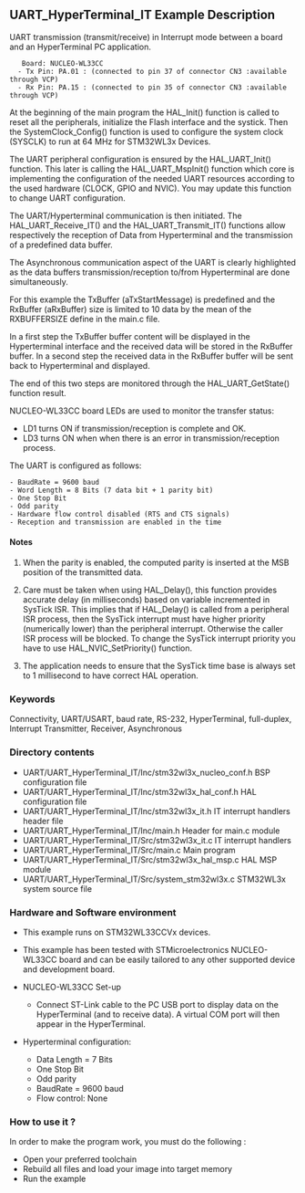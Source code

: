 ## <b>UART_HyperTerminal_IT Example Description</b>

UART transmission (transmit/receive) in Interrupt mode between a board and
an HyperTerminal PC application.

       Board: NUCLEO-WL33CC
      - Tx Pin: PA.01 : (connected to pin 37 of connector CN3 :available through VCP)
      - Rx Pin: PA.15 : (connected to pin 35 of connector CN3 :available through VCP)

At the beginning of the main program the HAL_Init() function is called to reset
all the peripherals, initialize the Flash interface and the systick.
Then the SystemClock_Config() function is used to configure the system
clock (SYSCLK) to run at 64 MHz for STM32WL3x Devices.

The UART peripheral configuration is ensured by the HAL_UART_Init() function.
This later is calling the HAL_UART_MspInit() function which core is implementing
the configuration of the needed UART resources according to the used hardware (CLOCK,
GPIO and NVIC). You may update this function to change UART configuration.

The UART/Hyperterminal communication is then initiated.
The HAL_UART_Receive_IT() and the HAL_UART_Transmit_IT() functions allow respectively
the reception of Data from Hyperterminal and the transmission of a predefined data
buffer.

The Asynchronous communication aspect of the UART is clearly highlighted as the
data buffers transmission/reception to/from Hyperterminal are done simultaneously.

For this example the TxBuffer (aTxStartMessage) is predefined and the RxBuffer (aRxBuffer)
size is limited to 10 data by the mean of the RXBUFFERSIZE define in the main.c file.

In a first step the TxBuffer buffer content will be displayed in the Hyperterminal
interface and the received data will be stored in the RxBuffer buffer.
In a second step the received data in the RxBuffer buffer will be sent back to
Hyperterminal and displayed.

The end of this two steps are monitored through the HAL_UART_GetState() function
result.

NUCLEO-WL33CC board LEDs are used to monitor the transfer status:

 - LD1 turns ON if transmission/reception is complete and OK.
 - LD3 turns ON when when there is an error in transmission/reception process.

The UART is configured as follows:

    - BaudRate = 9600 baud
    - Word Length = 8 Bits (7 data bit + 1 parity bit)
    - One Stop Bit
    - Odd parity
    - Hardware flow control disabled (RTS and CTS signals)
    - Reception and transmission are enabled in the time

#### <b>Notes</b>

 1. When the parity is enabled, the computed parity is inserted at the MSB
    position of the transmitted data.

 2. Care must be taken when using HAL_Delay(), this function provides accurate delay (in milliseconds)
    based on variable incremented in SysTick ISR. This implies that if HAL_Delay() is called from
    a peripheral ISR process, then the SysTick interrupt must have higher priority (numerically lower)
    than the peripheral interrupt. Otherwise the caller ISR process will be blocked.
    To change the SysTick interrupt priority you have to use HAL_NVIC_SetPriority() function.

 3. The application needs to ensure that the SysTick time base is always set to 1 millisecond
    to have correct HAL operation.

### <b>Keywords</b>

Connectivity, UART/USART, baud rate, RS-232, HyperTerminal, full-duplex, Interrupt
Transmitter, Receiver, Asynchronous

### <b>Directory contents</b>

  - UART/UART_HyperTerminal_IT/Inc/stm32wl3x_nucleo_conf.h     BSP configuration file
  - UART/UART_HyperTerminal_IT/Inc/stm32wl3x_hal_conf.h    HAL configuration file
  - UART/UART_HyperTerminal_IT/Inc/stm32wl3x_it.h          IT interrupt handlers header file
  - UART/UART_HyperTerminal_IT/Inc/main.h                  Header for main.c module
  - UART/UART_HyperTerminal_IT/Src/stm32wl3x_it.c          IT interrupt handlers
  - UART/UART_HyperTerminal_IT/Src/main.c                  Main program
  - UART/UART_HyperTerminal_IT/Src/stm32wl3x_hal_msp.c     HAL MSP module
  - UART/UART_HyperTerminal_IT/Src/system_stm32wl3x.c      STM32WL3x system source file

### <b>Hardware and Software environment</b>

  - This example runs on STM32WL33CCVx devices.

  - This example has been tested with STMicroelectronics NUCLEO-WL33CC board and can be
    easily tailored to any other supported device and development board.

  - NUCLEO-WL33CC Set-up
    
    - Connect ST-Link cable to the PC USB port to display data on the HyperTerminal (and to receive data).
      A virtual COM port will then appear in the HyperTerminal.

  - Hyperterminal configuration:
    - Data Length = 7 Bits
    - One Stop Bit
    - Odd parity
    - BaudRate = 9600 baud
    - Flow control: None

### <b>How to use it ?</b>

In order to make the program work, you must do the following :

 - Open your preferred toolchain
 - Rebuild all files and load your image into target memory
 - Run the example

